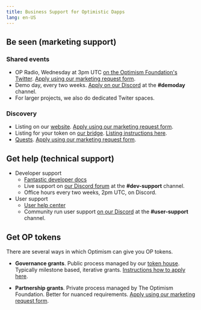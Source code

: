 ```yaml
---
title: Business Support for Optimistic Dapps
lang: en-US
---
```


## Be seen (marketing support)

### Shared events

- OP Radio, Wednesday at 3pm UTC [on the Optimism Foundation's Twitter](https://twitter.com/optimismFND).
  [Apply using our marketing request form](https://optimismpbc.typeform.com/op-marketing).
- Demo day, every two weeks.
  [Apply on our Discord](https://discord-gateway.optimism.io/) at the **#demoday** channel.
- For larger projects, we also do dedicated Twiter spaces.  

### Discovery

- Listing on our [website](https://www.optimism.io/apps/all).
  [Apply using our marketing request form](https://optimismpbc.typeform.com/op-marketing).
- Listing for your token on [our bridge](https://app.optimism.io/bridge).
  [Listing instructions here](https://github.com/ethereum-optimism/ethereum-optimism.github.io).
- [Quests](https://app.optimism.io/quests).
  [Apply using our marketing request form](https://optimismpbc.typeform.com/op-marketing).


## Get help (technical support)

- Developer support
  - [Fantastic developer docs](../developers)
  - Live support on [our Discord forum](https://discord-gateway.optimism.io/) at the **#dev-support** channel.
  - Office hours every two weeks, 2pm UTC, on Discord. 
- User support
  - [User help center](https://help.optimism.io/hc/en-us)
  - Community run user support [on our Discord](https://discord-gateway.optimism.io/) at the **#user-support** channel.



## Get OP tokens

There are several ways in which Optimism can give you OP tokens.

- **Governance grants**.
  Public process managed by our [token house](../governance/token-house.md).
  Typically milestone based, iterative grants.
  [Instructions how to apply here](../governance/proposals.md).

- **Partnership grants**.
  Private process managed by The Optimism Foundation.
  Better for nuanced requirements.
  [Apply using our marketing request form](https://optimismpbc.typeform.com/op-marketing).
